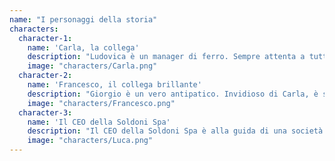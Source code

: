 ```yaml
---
name: "I personaggi della storia"
characters:
  character-1:
    name: 'Carla, la collega' 
    description: "Ludovica è un manager di ferro. Sempre attenta a tutti i dettagli, è una lavoratrice instancabile."
    image: "characters/Carla.png"
  character-2:
    name: 'Francesco, il collega brillante'
    description: "Giorgio è un vero antipatico. Invidioso di Carla, è sempre pronto a sottolineare ogni suo errore. Davvero il collega che NON vorresti avere!"
    image: "characters/Francesco.png"
  character-3:
    name: 'Il CEO della Soldoni Spa'
    description: "Il CEO della Soldoni Spa è alla guida di una società molto ben avviata, che Ludovica sta trattando da tempo per un’acquisizione."
    image: "characters/Luca.png"
---
```

